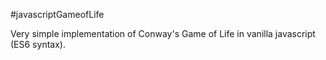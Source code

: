 #javascriptGameofLife

Very simple implementation of Conway's Game of Life in vanilla javascript (ES6 syntax).
